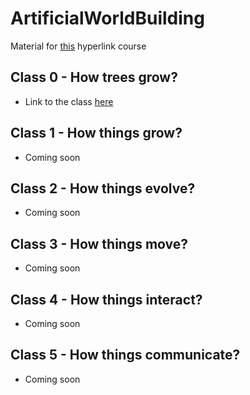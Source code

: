 # ArtificialWorldBuilding

Material for [this](https://hyperlink.academy/events/323) hyperlink course 

## Class 0 - How trees grow?

- Link to the class [here](https://colab.research.google.com/drive/1RywHT63tVgaBDj_AV1MBPuy3wevf5Ia8?usp=sharing)

## Class 1 - How things grow?

- Coming soon

## Class 2 - How things evolve?

- Coming soon

## Class 3 - How things move?

- Coming soon

## Class 4 - How things interact?

- Coming soon

## Class 5 - How things communicate?

- Coming soon
